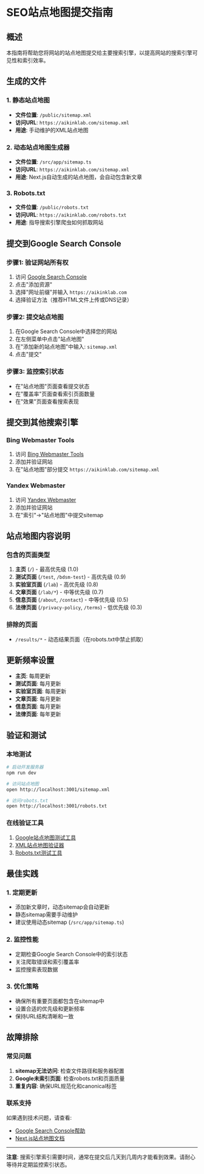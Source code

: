 # SEO站点地图提交指南

## 概述

本指南将帮助您将网站的站点地图提交给主要搜索引擎，以提高网站的搜索引擎可见性和索引效率。

## 生成的文件

### 1. 静态站点地图
- **文件位置**: `/public/sitemap.xml`
- **访问URL**: `https://aikinklab.com/sitemap.xml`
- **用途**: 手动维护的XML站点地图

### 2. 动态站点地图生成器
- **文件位置**: `/src/app/sitemap.ts`
- **访问URL**: `https://aikinklab.com/sitemap.xml`
- **用途**: Next.js自动生成的站点地图，会自动包含新文章

### 3. Robots.txt
- **文件位置**: `/public/robots.txt`
- **访问URL**: `https://aikinklab.com/robots.txt`
- **用途**: 指导搜索引擎爬虫如何抓取网站

## 提交到Google Search Console

### 步骤1: 验证网站所有权
1. 访问 [Google Search Console](https://search.google.com/search-console/)
2. 点击"添加资源"
3. 选择"网址前缀"并输入 `https://aikinklab.com`
4. 选择验证方法（推荐HTML文件上传或DNS记录）

### 步骤2: 提交站点地图
1. 在Google Search Console中选择您的网站
2. 在左侧菜单中点击"站点地图"
3. 在"添加新的站点地图"中输入: `sitemap.xml`
4. 点击"提交"

### 步骤3: 监控索引状态
- 在"站点地图"页面查看提交状态
- 在"覆盖率"页面查看索引页面数量
- 在"效果"页面查看搜索表现

## 提交到其他搜索引擎

### Bing Webmaster Tools
1. 访问 [Bing Webmaster Tools](https://www.bing.com/webmasters/)
2. 添加并验证网站
3. 在"站点地图"部分提交 `https://aikinklab.com/sitemap.xml`

### Yandex Webmaster
1. 访问 [Yandex Webmaster](https://webmaster.yandex.com/)
2. 添加并验证网站
3. 在"索引"→"站点地图"中提交sitemap

## 站点地图内容说明

### 包含的页面类型
1. **主页** (`/`) - 最高优先级 (1.0)
2. **测试页面** (`/test`, `/bdsm-test`) - 高优先级 (0.9)
3. **实验室页面** (`/lab`) - 高优先级 (0.8)
4. **文章页面** (`/lab/*`) - 中等优先级 (0.7)
5. **信息页面** (`/about`, `/contact`) - 中等优先级 (0.5)
6. **法律页面** (`/privacy-policy`, `/terms`) - 低优先级 (0.3)

### 排除的页面
- `/results/*` - 动态结果页面（在robots.txt中禁止抓取）

## 更新频率设置

- **主页**: 每周更新
- **测试页面**: 每月更新
- **实验室页面**: 每周更新
- **文章页面**: 每月更新
- **信息页面**: 每月更新
- **法律页面**: 每年更新

## 验证和测试

### 本地测试
```bash
# 启动开发服务器
npm run dev

# 访问站点地图
open http://localhost:3001/sitemap.xml

# 访问robots.txt
open http://localhost:3001/robots.txt
```

### 在线验证工具
1. [Google站点地图测试工具](https://www.google.com/webmasters/tools/sitemap-list)
2. [XML站点地图验证器](https://www.xml-sitemaps.com/validate-xml-sitemap.html)
3. [Robots.txt测试工具](https://www.google.com/webmasters/tools/robots-testing-tool)

## 最佳实践

### 1. 定期更新
- 添加新文章时，动态sitemap会自动更新
- 静态sitemap需要手动维护
- 建议使用动态sitemap (`/src/app/sitemap.ts`)

### 2. 监控性能
- 定期检查Google Search Console中的索引状态
- 关注爬取错误和索引覆盖率
- 监控搜索表现数据

### 3. 优化策略
- 确保所有重要页面都包含在sitemap中
- 设置合适的优先级和更新频率
- 保持URL结构清晰和一致

## 故障排除

### 常见问题
1. **sitemap无法访问**: 检查文件路径和服务器配置
2. **Google未索引页面**: 检查robots.txt和页面质量
3. **重复内容**: 确保URL规范化和canonical标签

### 联系支持
如果遇到技术问题，请查看:
- [Google Search Console帮助](https://support.google.com/webmasters/)
- [Next.js站点地图文档](https://nextjs.org/docs/app/api-reference/file-conventions/metadata/sitemap)

---

**注意**: 搜索引擎索引需要时间，通常在提交后几天到几周内才能看到效果。请耐心等待并定期监控索引状态。